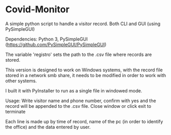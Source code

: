 # Covid-Monitor
A simple python script to handle a visitor record. Both CLI and GUI (using PySimpleGUI)

Dependencies: Python 3, PySimpleGUI (https://github.com/PySimpleGUI/PySimpleGUI)

The variable 'registro' sets the path to the .csv file where records are stored.

This version is designed to work on Windows systems, with the record file stored in a network smb share, it needs to be modified in order to work with other systems.

I built it with PyInstaller to run as a single file in windowed mode.

Usage:
Write visitor name and phone number, confirm with yes and the record will be appended to the .csv file.
Close window or click exit to terminate

Each line is made up by time of record, name of the pc (in order to identify the office) and the data entered by user.

